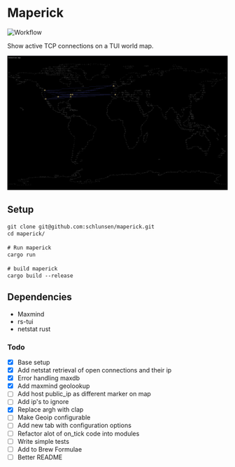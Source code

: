 # Maperick
![Workflow](https://github.com/schlunsen/maperick/actions/workflows/ci-tests.yml/badge.svg)

Show active TCP connections on a TUI world map.

![](screenshot.png)



## Setup

```
git clone git@github.com:schlunsen/maperick.git
cd maperick/

# Run maperick
cargo run 

# build maperick
cargo build --release
```


Dependencies
------------
* Maxmind
* rs-tui
* netstat rust



### Todo

- [x] Base setup
- [x] Add netstat retrieval of open connections and their ip
- [x] Error handling maxdb
- [x] Add maxmind geolookup
- [ ] Add host public_ip as different marker on map
- [ ] Add ip's to ignore
- [x] Replace argh with clap
- [ ] Make Geoip configurable 
- [ ] Add new tab with configuration options
- [ ] Refactor alot of on_tick code into modules
- [ ] Write simple tests
- [ ] Add to Brew Formulae
- [ ] Better README
